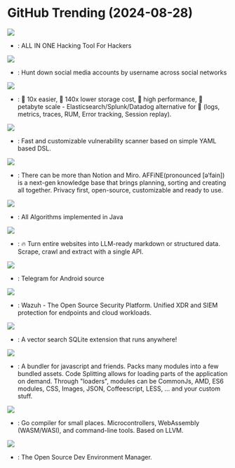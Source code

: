# GitHub Trending (2024-08-28)

![](https://img.shields.io/badge/Python-New%20614-green?style=flat-square&logo=appveyor)
- [](https://github.comundefined): ALL IN ONE Hacking Tool For Hackers

![](https://img.shields.io/badge/Python-New%20730-green?style=flat-square&logo=appveyor)
- [](https://github.comundefined): Hunt down social media accounts by username across social networks

![](https://img.shields.io/badge/Rust-New%2093-green?style=flat-square&logo=appveyor)
- [](https://github.comundefined): 🚀 10x easier, 🚀 140x lower storage cost, 🚀 high performance, 🚀 petabyte scale - Elasticsearch/Splunk/Datadog alternative for 🚀 (logs, metrics, traces, RUM, Error tracking, Session replay).

![](https://img.shields.io/badge/Go-New%2098-green?style=flat-square&logo=appveyor)
- [](https://github.comundefined): Fast and customizable vulnerability scanner based on simple YAML based DSL.

![](https://img.shields.io/badge/TypeScript-New%20373-green?style=flat-square&logo=appveyor)
- [](https://github.comundefined): There can be more than Notion and Miro. AFFiNE(pronounced [ə‘fain]) is a next-gen knowledge base that brings planning, sorting and creating all together. Privacy first, open-source, customizable and ready to use.

![](https://img.shields.io/badge/Java-New%2030-green?style=flat-square&logo=appveyor)
- [](https://github.comundefined): All Algorithms implemented in Java

![](https://img.shields.io/badge/TypeScript-New%20341-green?style=flat-square&logo=appveyor)
- [](https://github.comundefined): 🔥 Turn entire websites into LLM-ready markdown or structured data. Scrape, crawl and extract with a single API.

![](https://img.shields.io/badge/Java-New%20106-green?style=flat-square&logo=appveyor)
- [](https://github.comundefined): Telegram for Android source

![](https://img.shields.io/badge/C%2B%2B-New%2033-green?style=flat-square&logo=appveyor)
- [](https://github.comundefined): Wazuh - The Open Source Security Platform. Unified XDR and SIEM protection for endpoints and cloud workloads.

![](https://img.shields.io/badge/C-New%2069-green?style=flat-square&logo=appveyor)
- [](https://github.comundefined): A vector search SQLite extension that runs anywhere!

![](https://img.shields.io/badge/JavaScript-New%2012-green?style=flat-square&logo=appveyor)
- [](https://github.comundefined): A bundler for javascript and friends. Packs many modules into a few bundled assets. Code Splitting allows for loading parts of the application on demand. Through "loaders", modules can be CommonJs, AMD, ES6 modules, CSS, Images, JSON, Coffeescript, LESS, ... and your custom stuff.

![](https://img.shields.io/badge/Go-New%2016-green?style=flat-square&logo=appveyor)
- [](https://github.comundefined): Go compiler for small places. Microcontrollers, WebAssembly (WASM/WASI), and command-line tools. Based on LLVM.

![](https://img.shields.io/badge/Go-New%2063-green?style=flat-square&logo=appveyor)
- [](https://github.comundefined): The Open Source Dev Environment Manager.

